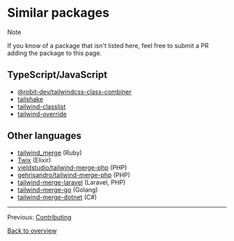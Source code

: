 # Similar packages

> [!Note]
> If you know of a package that isn't listed here, feel free to submit a PR adding the package to this page.

## TypeScript/JavaScript

-   [@robit-dev/tailwindcss-class-combiner](https://www.npmjs.com/package/@robit-dev/tailwindcss-class-combiner)
-   [tailshake](https://www.npmjs.com/package/tailshake)
-   [tailwind-classlist](https://www.npmjs.com/package/tailwind-classlist)
-   [tailwind-override](https://www.npmjs.com/package/tailwind-override)

## Other languages

-   [tailwind_merge](https://rubygems.org/gems/tailwind_merge) (Ruby)
-   [Twix](https://hex.pm/packages/twix) (Elixir)
-   [yieldstudio/tailwind-merge-php](https://packagist.org/packages/yieldstudio/tailwind-merge-php) (PHP)
-   [gehrisandro/tailwind-merge-php](https://packagist.org/packages/gehrisandro/tailwind-merge-php) (PHP)
-   [tailwind-merge-laravel](https://packagist.org/packages/gehrisandro/tailwind-merge-laravel) (Laravel, PHP)
-   [tailwind-merge-go](https://github.com/Oudwins/tailwind-merge-go) (Golang)
-   [tailwind-merge-dotnet](https://github.com/desmondinho/tailwind-merge-dotnet) (C#)

---

Previous: [Contributing](./contributing.md)

[Back to overview](./README.md)
